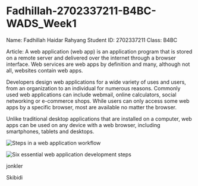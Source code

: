 # Fadhillah-2702337211-B4BC-WADS_Week1
Name: Fadhillah Haidar Rahyang
Student ID: 2702337211
Class: B4BC

Article:
A web application (web app) is an application program that is stored on a remote server and delivered over the internet through a browser interface. Web services are web apps by definition and many, although not all, websites contain web apps.

Developers design web applications for a wide variety of uses and users, from an organization to an individual for numerous reasons. Commonly used web applications can include webmail, online calculators, social networking or e-commerce shops. While users can only access some web apps by a specific browser, most are available no matter the browser.

Unlike traditional desktop applications that are installed on a computer, web apps can be used on any device with a web browser, including smartphones, tablets and desktops.

![Steps in a web application workflow](https://www.techtarget.com/rms/onlineimages/steps_in_a_web_application_workflow-f.png)

![Six essential web application development steps](https://www.techtarget.com/rms/onlineimages/six_essential_web_application_development_steps-h.png)

jonkler













Skibidi